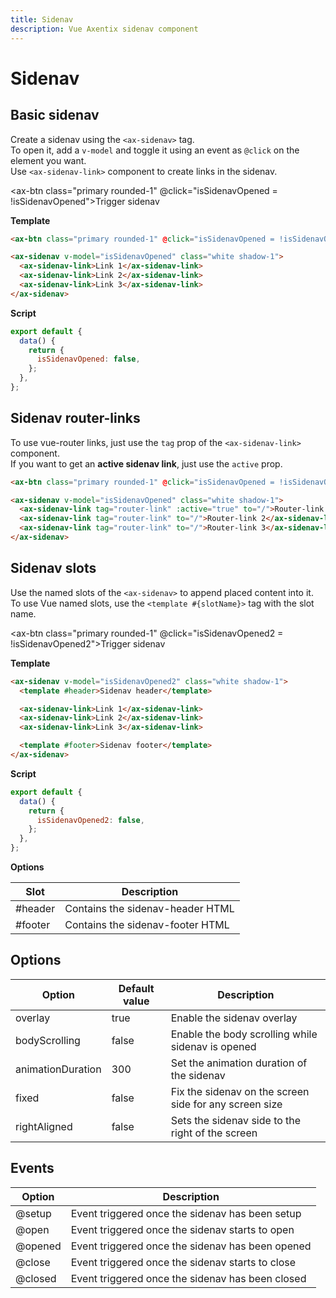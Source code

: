 ```yaml
---
title: Sidenav
description: Vue Axentix sidenav component
---
```


# Sidenav

## Basic sidenav

Create a sidenav using the `<ax-sidenav>` tag.  
To open it, add a `v-model` and toggle it using an event as `@click` on the element you want.  
Use `<ax-sidenav-link>` component to create links in the sidenav.

<ax-btn class="primary rounded-1" @click="isSidenavOpened = !isSidenavOpened">Trigger sidenav</ax-btn>

<template>
  <ax-sidenav v-model="isSidenavOpened" class="white shadow-1">
    <ax-sidenav-link>Link 1</ax-sidenav-link>
    <ax-sidenav-link>Link 2</ax-sidenav-link>
    <ax-sidenav-link>Link 3</ax-sidenav-link>
  </ax-sidenav>
</template>

**Template**

```html
<ax-btn class="primary rounded-1" @click="isSidenavOpened = !isSidenavOpened">Trigger sidenav</ax-btn>

<ax-sidenav v-model="isSidenavOpened" class="white shadow-1">
  <ax-sidenav-link>Link 1</ax-sidenav-link>
  <ax-sidenav-link>Link 2</ax-sidenav-link>
  <ax-sidenav-link>Link 3</ax-sidenav-link>
</ax-sidenav>
```

**Script**

```js
export default {
  data() {
    return {
      isSidenavOpened: false,
    };
  },
};
```

## Sidenav router-links

To use vue-router links, just use the `tag` prop of the `<ax-sidenav-link>` component.  
If you want to get an **active sidenav link**, just use the `active` prop.

```html
<ax-btn class="primary rounded-1" @click="isSidenavOpened = !isSidenavOpened">Trigger sidenav</ax-btn>

<ax-sidenav v-model="isSidenavOpened" class="white shadow-1">
  <ax-sidenav-link tag="router-link" :active="true" to="/">Router-link 1</ax-sidenav-link>
  <ax-sidenav-link tag="router-link" to="/">Router-link 2</ax-sidenav-link>
  <ax-sidenav-link tag="router-link" to="/">Router-link 3</ax-sidenav-link>
</ax-sidenav>
```

## Sidenav slots

Use the named slots of the `<ax-sidenav>` to append placed content into it.  
To use Vue named slots, use the `<template #{slotName}>` tag with the slot name.

<ax-btn class="primary rounded-1" @click="isSidenavOpened2 = !isSidenavOpened2">Trigger sidenav</ax-btn>

<template>
  <ax-sidenav v-model="isSidenavOpened2" class="white shadow-1">
    <template #header>Sidenav header</template>
    <ax-sidenav-link>Link 1</ax-sidenav-link>
    <ax-sidenav-link>Link 2</ax-sidenav-link>
    <ax-sidenav-link>Link 3</ax-sidenav-link>
    <template #footer>Sidenav footer</template>
  </ax-sidenav>
</template>

**Template**

```html
<ax-sidenav v-model="isSidenavOpened2" class="white shadow-1">
  <template #header>Sidenav header</template>

  <ax-sidenav-link>Link 1</ax-sidenav-link>
  <ax-sidenav-link>Link 2</ax-sidenav-link>
  <ax-sidenav-link>Link 3</ax-sidenav-link>

  <template #footer>Sidenav footer</template>
</ax-sidenav>
```

**Script**

```js
export default {
  data() {
    return {
      isSidenavOpened2: false,
    };
  },
};
```

**Options**

| Slot    | Description                      |
| ------- | -------------------------------- |
| #header | Contains the sidenav-header HTML |
| #footer | Contains the sidenav-footer HTML |

## Options

| Option            | Default value | Description                                            |
| ----------------- | ------------- | ------------------------------------------------------ |
| overlay           | true          | Enable the sidenav overlay                             |
| bodyScrolling     | false         | Enable the body scrolling while sidenav is opened      |
| animationDuration | 300           | Set the animation duration of the sidenav              |
| fixed             | false         | Fix the sidenav on the screen side for any screen size |
| rightAligned      | false         | Sets the sidenav side to the right of the screen       |

## Events

| Option  | Description                                      |
| ------- | ------------------------------------------------ |
| @setup  | Event triggered once the sidenav has been setup  |
| @open   | Event triggered once the sidenav starts to open  |
| @opened | Event triggered once the sidenav has been opened |
| @close  | Event triggered once the sidenav starts to close |
| @closed | Event triggered once the sidenav has been closed |

<script>
export default {
  data() {
    return {
      isSidenavOpened: false,
      isSidenavOpened2: false
    }
  }
}
</script>
